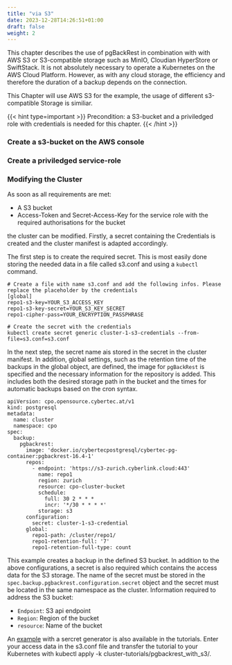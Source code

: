 ```yaml
---
title: "via S3"
date: 2023-12-28T14:26:51+01:00
draft: false
weight: 2
---
```


This chapter describes the use of pgBackRest in combination with with AWS S3 or S3-compatible storage such as MinIO, Cloudian HyperStore or SwiftStack. It is not absolutely necessary to operate a Kubernetes on the AWS  Cloud Platform. However, as with any cloud storage, the efficiency and therefore the duration of a backup depends on the connection.

This Chapter will use AWS S3 for the example, the usage of different s3-compatible Storage is similiar.

{{< hint type=important >}} Precondition: a S3-bucket and a priviledged role with credentials is needed for this chapter. {{< /hint >}}

### Create a s3-bucket on the AWS console

### Create a priviledged service-role

### Modifying the Cluster 
As soon as all requirements are met:

- A S3 bucket
- Access-Token and Secret-Access-Key for the service role with the required authorisations for the bucket

the cluster can be modified. Firstly, a secret containing the Credentials is created and the cluster manifest is adapted accordingly.

The first step is to create the required secret. This is most easily done storing the needed data in a file called s3.conf and using a `kubectl` command.

```
# Create a file with name s3.conf and add the following infos. Please replace the placeholder by the credentials
[global]
repo1-s3-key=YOUR_S3_ACCESS_KEY
repo1-s3-key-secret=YOUR_S3_KEY_SECRET
repo1-cipher-pass=YOUR_ENCRYPTION_PASSPHRASE

# Create the secret with the credentials
kubectl create secret generic cluster-1-s3-credentials --from-file=s3.conf=s3.conf
```

In the next step, the secret name ais stored in the secret in the cluster manifest. In addition, global settings, such as the retention time of the backups in the global object, are defined, the image for `pgBackRest` is specified and the necessary information for the repository is added. This includes both the desired storage path in the bucket and the times for automatic backups based on the cron syntax.

```
apiVersion: cpo.opensource.cybertec.at/v1
kind: postgresql
metadata:
  name: cluster
  namespace: cpo
spec:
  backup:
    pgbackrest:
      image: 'docker.io/cybertecpostgresql/cybertec-pg-container:pgbackrest-16.4-1'
      repos:
        - endpoint: 'https://s3-zurich.cyberlink.cloud:443'
          name: repo1
          region: zurich
          resource: cpo-cluster-bucket
          schedule:
            full: 30 2 * * *
            incr: '*/30 * * * *'
          storage: s3
      configuration:
        secret: cluster-1-s3-credential
      global:
        repo1-path: /cluster/repo1/
        repo1-retention-full: '7'
        repo1-retention-full-type: count
```

This example creates a backup in the defined S3 bucket. In addition to the above configurations, a secret is also required which contains the access data for the S3 storage. The name of the secret must be stored in the `spec.backup.pgbackrest.configuration.secret` object and the secret must be located in the same namespace as the cluster.
Information required to address the S3 bucket:
- `Endpoint`: S3 api endpoint
- `Region`: Region of the bucket
- `resource`: Name of the bucket

An [example](https://github.com/cybertec-postgresql/CYBERTEC-operator-tutorials/tree/main/cluster-tutorials/pgbackrest_with_s3) with a sercret generator is also available in the tutorials. Enter your access data in the s3.conf file and transfer the tutorial to your Kubernetes with kubectl apply -k cluster-tutorials/pgbackrest_with_s3/.
